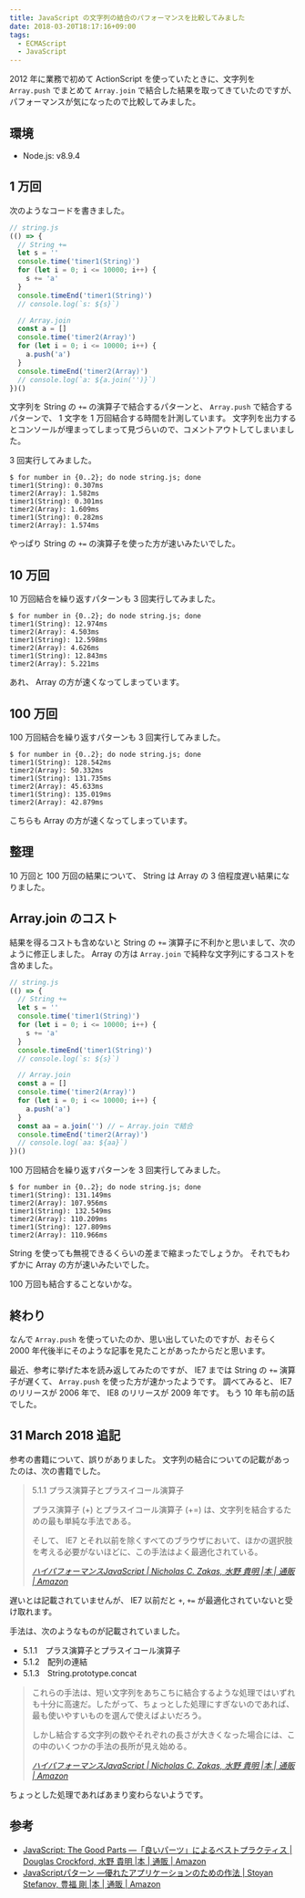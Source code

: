 ```yaml
---
title: JavaScript の文字列の結合のパフォーマンスを比較してみました
date: 2018-03-20T18:17:16+09:00
tags:
  - ECMAScript
  - JavaScript
---
```


2012 年に業務で初めて ActionScript を使っていたときに、文字列を `Array.push` でまとめて `Array.join` で結合した結果を取ってきていたのですが、パフォーマンスが気になったので比較してみました。

<!--more-->

## 環境

* Node.js: v8.9.4

## 1 万回

次のようなコードを書きました。

```javascript
// string.js
(() => {
  // String +=
  let s = ''
  console.time('timer1(String)')
  for (let i = 0; i <= 10000; i++) {
    s += 'a'
  }
  console.timeEnd('timer1(String)')
  // console.log(`s: ${s}`)

  // Array.join
  const a = []
  console.time('timer2(Array)')
  for (let i = 0; i <= 10000; i++) {
    a.push('a')
  }
  console.timeEnd('timer2(Array)')
  // console.log(`a: ${a.join('')}`)
})()
```

文字列を String の `+=` の演算子で結合するパターンと、 `Array.push` で結合するパターンで、 1 文字を 1 万回結合する時間を計測しています。
文字列を出力するとコンソールが埋まってしまって見づらいので、コメントアウトしてしまいました。

3 回実行してみました。

```
$ for number in {0..2}; do node string.js; done
timer1(String): 0.307ms
timer2(Array): 1.582ms
timer1(String): 0.301ms
timer2(Array): 1.609ms
timer1(String): 0.282ms
timer2(Array): 1.574ms
```

やっぱり String の `+=` の演算子を使った方が速いみたいでした。

## 10 万回

10 万回結合を繰り返すパターンも 3 回実行してみました。

```
$ for number in {0..2}; do node string.js; done
timer1(String): 12.974ms
timer2(Array): 4.503ms
timer1(String): 12.598ms
timer2(Array): 4.626ms
timer1(String): 12.843ms
timer2(Array): 5.221ms
```

あれ、 Array の方が速くなってしまっています。

## 100 万回

100 万回結合を繰り返すパターンも 3 回実行してみました。

```
$ for number in {0..2}; do node string.js; done
timer1(String): 128.542ms
timer2(Array): 50.332ms
timer1(String): 131.735ms
timer2(Array): 45.633ms
timer1(String): 135.019ms
timer2(Array): 42.879ms
```

こちらも Array の方が速くなってしまっています。

## 整理

10 万回と 100 万回の結果について、 String は Array の 3 倍程度遅い結果になりました。

## Array.join のコスト

結果を得るコストも含めないと String の `+=` 演算子に不利かと思いまして、次のように修正しました。
Array の方は `Array.join` で純粋な文字列にするコストを含めました。

```javascript
// string.js
(() => {
  // String +=
  let s = ''
  console.time('timer1(String)')
  for (let i = 0; i <= 10000; i++) {
    s += 'a'
  }
  console.timeEnd('timer1(String)')
  // console.log(`s: ${s}`)

  // Array.join
  const a = []
  console.time('timer2(Array)')
  for (let i = 0; i <= 10000; i++) {
    a.push('a')
  }
  const aa = a.join('') // ← Array.join で結合
  console.timeEnd('timer2(Array)')
  // console.log(`aa: ${aa}`)
})()
```

100 万回結合を繰り返すパターンを 3 回実行してみました。

```
$ for number in {0..2}; do node string.js; done
timer1(String): 131.149ms
timer2(Array): 107.956ms
timer1(String): 132.549ms
timer2(Array): 110.209ms
timer1(String): 127.809ms
timer2(Array): 110.966ms
```

String を使っても無視できるくらいの差まで縮まったでしょうか。
それでもわずかに Array の方が速いみたいでした。

100 万回も結合することないかな。

## 終わり

なんで `Array.push` を使っていたのか、思い出していたのですが、おそらく 2000 年代後半にそのような記事を見たことがあったからだと思います。

最近、参考に挙げた本を読み返してみたのですが、 IE7 までは String の `+=` 演算子が遅くて、 `Array.push` を使った方が速かったようです。
調べてみると、 IE7 のリリースが 2006 年で、 IE8 のリリースが 2009 年です。
もう 10 年も前の話でした。

## 31 March 2018 追記

参考の書籍について、誤りがありました。
文字列の結合についての記載があったのは、次の書籍でした。

> 5.1.1 プラス演算子とプラスイコール演算子
>
> プラス演算子 (+) とプラスイコール演算子 (+=) は、文字列を結合するための最も単純な手法である。
>
> そして、 IE7 とそれ以前を除くすべてのブラウザにおいて、ほかの選択肢を考える必要がないほどに、この手法はよく最適化されている。
>
> <cite>[ハイパフォーマンスJavaScript | Nicholas C. Zakas, 水野 貴明 |本 | 通販 | Amazon](https://www.amazon.co.jp/ハイパフォーマンスJavaScript-Nicholas-C-Zakas/dp/487311490X)</cite>

遅いとは記載されていませんが、 IE7 以前だと `+`, `+=` が最適化されていないと受け取れます。

手法は、次のようなものが記載されていました。

* 5.1.1　プラス演算子とプラスイコール演算子
* 5.1.2　配列の連結
* 5.1.3　String.prototype.concat

> これらの手法は、短い文字列をあちこちに結合するような処理ではいずれも十分に高速だ。したがって、ちょっとした処理にすぎないのであれば、最も使いやすいものを選んで使えばよいだろう。
>
> しかし結合する文字列の数やそれぞれの長さが大きくなった場合には、この中のいくつかの手法の長所が見え始める。
>
> <cite>[ハイパフォーマンスJavaScript | Nicholas C. Zakas, 水野 貴明 |本 | 通販 | Amazon](https://www.amazon.co.jp/ハイパフォーマンスJavaScript-Nicholas-C-Zakas/dp/487311490X)</cite>

ちょっとした処理であればあまり変わらないようです。

## 参考

* [JavaScript: The Good Parts ―「良いパーツ」によるベストプラクティス | Douglas Crockford, 水野 貴明 |本 | 通販 | Amazon](https://www.amazon.co.jp/JavaScript-Parts-―「良いパーツ」によるベストプラクティス-Douglas-Crockford/dp/4873113911)
* [JavaScriptパターン ―優れたアプリケーションのための作法 | Stoyan Stefanov, 豊福 剛 |本 | 通販 | Amazon](https://www.amazon.co.jp/JavaScriptパターン-―優れたアプリケーションのための作法-Stoyan-Stefanov/dp/4873114888/ref=pd_bxgy_14_3/356-9902741-0278004?_encoding=UTF8&psc=1&refRID=8ZJNDEZXH4TTN2097WRW)
